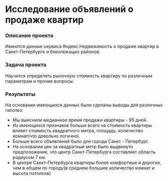# Исследование объявлений о продаже квартир

### Описание проекта
Имеются данные сервиса Яндекс.Недвижимость о продаже квартир в Санкт-Петербурге и близлежащих районов.

### Задача проекта
Научится определять рыночную стоимость квартиру по различным параметрам и прочие вопросы.

### Результаты
На основании имеющихся данных были сделаны выводы для различных гипотез:

- Мы выяснили медианное время продажи квартиры - 95 дней.
- Из имеющихся признаков больше всего на стоимость квартиры влияет стоимость квадратного метра, площадь, количество комнат(что довольно логично).
- Больше всего объявлений было для города Санкт - Петербург.
- На основании цен за квадратный метр было выдвинуто предположение, что центр Санкт-Петербурга составляет область радиусом 7 км.
- В центре Санкт-Петербурга квартиры более комфортные и дорогие, чем в общем по городу(в среднем большее количество комнат и высота потолков)

